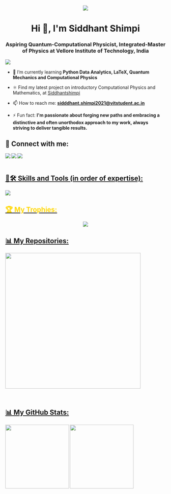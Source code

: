 <h1 align="center"><img src="https://github.com/Siddhantshimpi/Siddhantshimpi/assets/92200101/b3289899-345f-4ac1-ba22-3b98a1e427fe"/></h1>
<h1 align="center">Hi 👋, I'm Siddhant Shimpi</h1>
<h3 align="center">Aspiring Quantum-Computational Physicist, Integrated-Master of Physics at Vellore Institute of Technology, India</h3>

<p><img align="left" src="https://komarev.com/ghpvc/?username=Siddhantshimpi&color=blueviolet"/></p>

</br>

- 🌱 I’m currently learning **Python Data Analytics, LaTeX, Quantum Mechanics and Computational Physics**

- ⚛️ Find my latest project on introductory Computational Physics and Mathematics, at [Siddhantshimpi](https://github.com/Siddhantshimpi/Siddhantshimpi/tree/master)

- 📫 How to reach me: **sidddhant.shimpi2021@vitstudent.ac.in**

- ⚡ Fun fact: **I'm passionate about forging new paths and embracing a distinctive and often unorthodox approach to my work, always striving to deliver tangible results.**

<h2 align="left">🔗 Connect with me:</h2>

<a href = "https://www.linkedin.com/in/siddhant-shimpi-436962235"><img align="left" src="https://skillicons.dev/icons?i=linkedin"/></a>
<a href = "https://www.instagram.com/siddhant_1406"><img align="left" src="https://skillicons.dev/icons?i=instagram"/>
<a href = "https://stackoverflow.com/users/20734578/siddhant-shimpi"><img align="left" src="https://skillicons.dev/icons?i=stackoverflow"/>

<br/><br/>

<h2 align="left">🧠🛠️ Skills and Tools (in order of expertise):</h2>
<p align="left"><img src="https://skillicons.dev/icons?i=md,latex,py,git,java,visualstudio,cpp,r,html,css,arduino,matlab&perline=6"></p>

<h2 align="left" style="color:gold;">🏆 My Trophies:</h2>
<p align="center"><img src="https://github-profile-trophy.vercel.app/?username=Siddhantshimpi&theme=juicyfresh" />

<br/>

<h2 align="left">📊 My Repositories:</h2>

<a href="https://github.com/Siddhantshimpi/Siddhantshimpi"><img align="center" src="https://github-readme-stats.vercel.app/api/pin/?username=Siddhantshimpi&repo=Siddhantshimpi&theme=codeSTACKr" width="425">

<br/>

<h2 align="left">📊 My GitHub Stats:</h2>
<a href="https://github.com/anuraghazra/github-readme-stats"><img height=200 align="left" src="https://github-readme-stats.vercel.app/api?username=Siddhantshimpi&show_icons=true&theme=highcontrast">
<a href="https://github.com/anuraghazra/convoychat"><img height=200 align="center" src="https://github-readme-stats.vercel.app/api/top-langs?username=Siddhantshimpi&theme=vision-friendly-dark&layout=donut&langs_count=8&card_width=320">
<br/>
